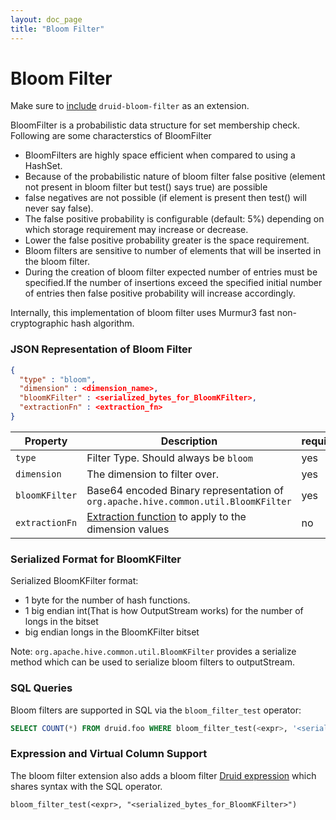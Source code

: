 ```yaml
---
layout: doc_page
title: "Bloom Filter"
---
```


<!--
  ~ Licensed to the Apache Software Foundation (ASF) under one
  ~ or more contributor license agreements.  See the NOTICE file
  ~ distributed with this work for additional information
  ~ regarding copyright ownership.  The ASF licenses this file
  ~ to you under the Apache License, Version 2.0 (the
  ~ "License"); you may not use this file except in compliance
  ~ with the License.  You may obtain a copy of the License at
  ~
  ~   http://www.apache.org/licenses/LICENSE-2.0
  ~
  ~ Unless required by applicable law or agreed to in writing,
  ~ software distributed under the License is distributed on an
  ~ "AS IS" BASIS, WITHOUT WARRANTIES OR CONDITIONS OF ANY
  ~ KIND, either express or implied.  See the License for the
  ~ specific language governing permissions and limitations
  ~ under the License.
  -->

# Bloom Filter

Make sure to [include](../../operations/including-extensions.html) `druid-bloom-filter` as an extension.

BloomFilter is a probabilistic data structure for set membership check.
Following are some characterstics of BloomFilter
- BloomFilters are highly space efficient when compared to using a HashSet.
- Because of the probabilistic nature of bloom filter false positive (element not present in bloom filter but test() says true) are possible
- false negatives are not possible (if element is present then test() will never say false).
- The false positive probability is configurable (default: 5%) depending on which storage requirement may increase or decrease.
- Lower the false positive probability greater is the space requirement.
- Bloom filters are sensitive to number of elements that will be inserted in the bloom filter.
- During the creation of bloom filter expected number of entries must be specified.If the number of insertions exceed the specified initial number of entries then false positive probability will increase accordingly.

Internally, this implementation of bloom filter uses Murmur3 fast non-cryptographic hash algorithm.

### JSON Representation of Bloom Filter

```json
{
  "type" : "bloom",
  "dimension" : <dimension_name>,
  "bloomKFilter" : <serialized_bytes_for_BloomKFilter>,
  "extractionFn" : <extraction_fn>
}
```

|Property                 |Description                   |required?                           |
|-------------------------|------------------------------|----------------------------------|
|`type`                   |Filter Type. Should always be `bloom`|yes|
|`dimension`              |The dimension to filter over. | yes |
|`bloomKFilter`           |Base64 encoded Binary representation of `org.apache.hive.common.util.BloomKFilter`| yes |
|`extractionFn`|[Extraction function](./../dimensionspecs.html#extraction-functions) to apply to the dimension values |no|


### Serialized Format for BloomKFilter

 Serialized BloomKFilter format:
 
 - 1 byte for the number of hash functions.
 - 1 big endian int(That is how OutputStream works) for the number of longs in the bitset
 - big endian longs in the BloomKFilter bitset

Note: `org.apache.hive.common.util.BloomKFilter` provides a serialize method which can be used to serialize bloom filters to outputStream.

### SQL Queries

Bloom filters are supported in SQL via the `bloom_filter_test` operator:

```sql
SELECT COUNT(*) FROM druid.foo WHERE bloom_filter_test(<expr>, '<serialized_bytes_for_BloomKFilter>')
```


### Expression and Virtual Column Support

The bloom filter extension also adds a bloom filter [Druid expression](../../misc/math-expr.html) which shares syntax 
with the SQL operator.

```
bloom_filter_test(<expr>, "<serialized_bytes_for_BloomKFilter>")
```